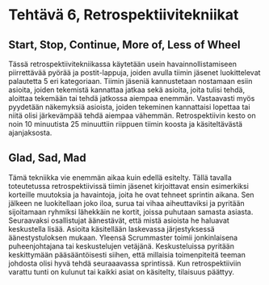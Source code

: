 # Tehtävä 6, Retrospektiivitekniikat

## Start, Stop, Continue, More of, Less of Wheel

Tässä retrospektiivitekniikassa käytetään usein havainnollistamiseen piirrettävää pyörää ja postit-lappuja, joiden avulla tiimin jäsenet luokittelevat palautetta 5 eri kategoriaan. Tiimin jäseniä kannustetaan nostamaan esiin asioita, joiden tekemistä kannattaa jatkaa sekä asioita, joita tulisi tehdä, aloittaa tekemään tai tehdä jatkossa aiempaa enemmän. Vastaavasti myös pyydetään näkemyksiä asioista, joiden tekeminen kannattaisi lopettaa tai niitä olisi järkevämpää tehdä aiempaa vähemmän. Retrospektiivin kesto on noin 10 minuutista 25 minuuttiin riippuen tiimin koosta ja käsiteltävästä ajanjaksosta.

## Glad, Sad, Mad

Tämä tekniikka vie enemmän aikaa kuin edellä esitelty. Tällä tavalla toteutetussa retrospektiivissä tiimin jäsenet kirjoittavat ensin esimerkiksi korteille muutoksia ja havaintoja, joita he ovat tehneet sprintin aikana. Sen jälkeen ne luokitellaan joko iloa, surua tai vihaa aiheuttaviksi ja pyritään sijoitamaan ryhmiksi lähekkäin ne kortit, joissa puhutaan samasta asiasta. Seuraavaksi osallistujat äänestävät, että mistä asioista he haluavat keskustella lisää. Asioita käsitellään laskevassa järjestyksessä äänestystuloksen mukaan. Yleensä Scrummaster toimii jonkinlaisena puheenjohtajana tai keskustelujen vetäjänä. Keskusteluissa pyritään keskittymään pääsääntöisesti siihen, että millaisia toimenpiteitä teeman johdosta olisi hyvä tehdä seuraaavassa sprintissä. Kun retrospektiiviin varattu tunti on kulunut tai kaikki asiat on käsitelty, tilaisuus päättyy.